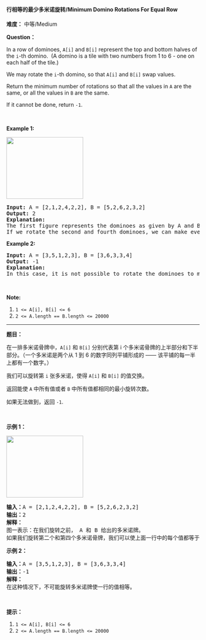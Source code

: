 #### 行相等的最少多米诺旋转/Minimum Domino Rotations For Equal Row
**难度：** 中等/Medium

**Question：** 

<p>In a row of dominoes, <code>A[i]</code> and <code>B[i]</code> represent the top and bottom halves of the <code>i</code>-th domino.&nbsp; (A domino is a tile with two numbers from 1 to 6 - one on each half of the tile.)</p>

<p>We may rotate the <code>i</code>-th domino, so that <code>A[i]</code> and <code>B[i]</code> swap values.</p>

<p>Return the minimum number of rotations so that all the values in <code>A</code> are the same, or all the values in <code>B</code>&nbsp;are the same.</p>

<p>If it cannot be done, return <code>-1</code>.</p>

<p>&nbsp;</p>

<p><strong>Example 1:</strong></p>

<p><img alt="" src="https://assets.leetcode.com/uploads/2019/03/08/domino.png" style="height: 161px; width: 200px;" /></p>

<pre>
<strong>Input: </strong>A = <span id="example-input-1-1">[2,1,2,4,2,2]</span>, B = <span id="example-input-1-2">[5,2,6,2,3,2]</span>
<strong>Output: </strong><span id="example-output-1">2</span>
<strong>Explanation: </strong>
The first figure represents the dominoes as given by A and B: before we do any rotations.
If we rotate the second and fourth dominoes, we can make every value in the top row equal to 2, as indicated by the second figure.
</pre>

<p><strong>Example 2:</strong></p>

<pre>
<strong>Input: </strong>A = <span id="example-input-2-1">[3,5,1,2,3]</span>, B = <span id="example-input-2-2">[3,6,3,3,4]</span>
<strong>Output: </strong><span id="example-output-2">-1</span>
<strong>Explanation: </strong>
In this case, it is not possible to rotate the dominoes to make one row of values equal.
</pre>

<p>&nbsp;</p>

<p><strong>Note:</strong></p>

<ol>
	<li><code>1 &lt;= A[i], B[i] &lt;= 6</code></li>
	<li><code>2 &lt;= A.length == B.length &lt;= 20000</code></li>
</ol>


------

**题目：** 
<p>在一排多米诺骨牌中，<code>A[i]</code> 和 <code>B[i]</code>&nbsp;分别代表第 i 个多米诺骨牌的上半部分和下半部分。（一个多米诺是两个从 1 到 6 的数字同列平铺形成的&nbsp;&mdash;&mdash; 该平铺的每一半上都有一个数字。）</p>

<p>我们可以旋转第&nbsp;<code>i</code>&nbsp;张多米诺，使得&nbsp;<code>A[i]</code> 和&nbsp;<code>B[i]</code>&nbsp;的值交换。</p>

<p>返回能使 <code>A</code> 中所有值或者 <code>B</code> 中所有值都相同的最小旋转次数。</p>

<p>如果无法做到，返回&nbsp;<code>-1</code>.</p>

<p>&nbsp;</p>

<p><strong>示例 1：</strong></p>

<p><img alt="" src="https://assets.leetcode-cn.com/aliyun-lc-upload/uploads/2019/03/08/domino.png" style="height: 161px; width: 200px;"></p>

<pre><strong>输入：</strong>A = [2,1,2,4,2,2], B = [5,2,6,2,3,2]
<strong>输出：</strong>2
<strong>解释：</strong>
图一表示：在我们旋转之前， A 和 B 给出的多米诺牌。
如果我们旋转第二个和第四个多米诺骨牌，我们可以使上面一行中的每个值都等于 2，如图二所示。
</pre>

<p><strong>示例 2：</strong></p>

<pre><strong>输入：</strong>A = [3,5,1,2,3], B = [3,6,3,3,4]
<strong>输出：</strong>-1
<strong>解释：</strong>
在这种情况下，不可能旋转多米诺牌使一行的值相等。
</pre>

<p>&nbsp;</p>

<p><strong>提示：</strong></p>

<ol>
	<li><code>1 &lt;= A[i], B[i] &lt;= 6</code></li>
	<li><code>2 &lt;= A.length == B.length &lt;= 20000</code></li>
</ol>

